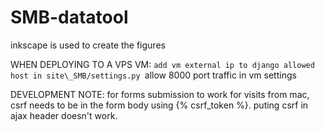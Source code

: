 # SMB-datatool

inkscape is used to create the figures


WHEN DEPLOYING TO A VPS VM:
`add vm external ip to django allowed host in site\_SMB/settings.py
`allow 8000 port traffic in vm settings

DEVELOPMENT NOTE:
for forms submission to work for visits from mac, csrf needs to be in the form body using {% csrf_token %}. puting csrf in ajax header doesn't work.

